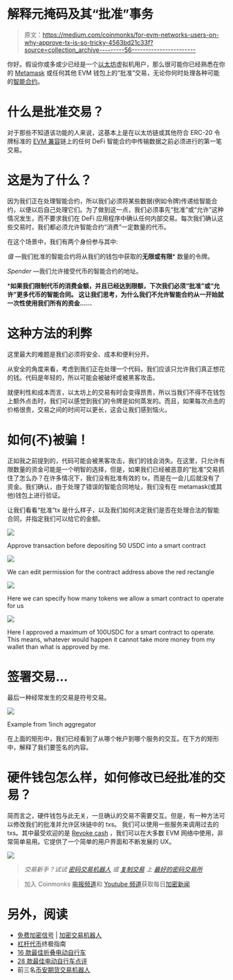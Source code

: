 # 解释元掩码及其“批准”事务

> 原文：<https://medium.com/coinmonks/for-evm-networks-users-on-why-approve-tx-is-so-tricky-4563bd21c33f?source=collection_archive---------56----------------------->

你好。假设你或多或少已经是一个[以太坊](https://ethereum.org/en/)虚拟机用户，那么很可能你已经熟悉在你的 [Metamask](https://metamask.io/) 或任何其他 EVM 钱包上的“批准”交易，无论你何时处理各种可能的[智能合约](https://ethereum.org/en/developers/docs/smart-contracts/#:~:text=A%20%22smart%20contract%22%20is%20simply,be%20the%20target%20of%20transactions.)。

# 什么是批准交易？

对于那些不知道该功能的人来说，这基本上是在以太坊链或其他符合 ERC-20 令牌标准的 [EVM 兼容](https://ethereum.org/en/developers/docs/evm/)链上的任何 DeFi 智能合约中传输数据之前必须进行的第一笔交易。

# 这是为了什么？

因为我们正在处理智能合约，所以我们必须将某些数据(例如令牌)传递给智能合约，以便以后自己处理它们。为了做到这一点，我们必须事先“批准”或“允许”这种情况发生，而不要求我们在 DeFi 应用程序中确认任何内部交易。每次我们确认这些交易时，我们都必须允许智能合约“消费”一定数量的代币。

在这个场景中，我们有两个身份参与其中:

*值* —我们批准的智能合约将从我们的钱包中获取的**无限或有限*** 数量的令牌。

*Spender* —我们允许接受代币的智能合约的地址。

***如果我们限制代币的消费金额，并且已经达到限额，下次我们必须“批准”或“允许”更多代币的智能合同。
这让我们思考，为什么我们不允许智能合约从一开始就一次性使用我们所有的资金……**

# 这种方法的利弊

这里最大的难题是我们必须将安全、成本和便利分开。

从安全的角度来看，考虑到我们正在处理一个代码，我们应该只允许我们真正想花的钱。代码是年轻的，所以可能会被破坏或被黑客攻击。

就便利性和成本而言，以太坊上的交易有时会变得昂贵，所以当我们不得不在钱包上额外点击时，我们可以感觉到我们的令牌是如何蒸发的。而且，如果每次点击的价格很贵，交易之间的时间可以更长，这会让我们感到恼火。

# 如何(不)被骗！

正如我之前提到的，代码可能会被黑客攻击，我们的钱会消失。在这里，只允许有限数量的资金可能是一个明智的选择，但是，如果我们已经被恶意的“批准”交易抓住了怎么办？在许多情况下，我们没有批准有效的 tx，而是在一会儿后就没有了资金。我们确认，由于处理了错误的智能合同地址，我们没有在 metamask(或其他)钱包上进行验证。

让我们看看“批准”tx 是什么样子，以及我们如何决定我们是否在处理合法的智能合同，并指定我们可以给它的金额。

![](img/69ec3528e5289bb8e7f038dccf9e39ad.png)

Approve transaction before depositing 50 USDC into a smart contract

![](img/44015c1f31dbb7d108a18e1fb316e4d9.png)

We can edit permission for the contract address above the red rectangle

![](img/cb2215d3a4fe980d35c230521f02d7d8.png)

Here we can specify how many tokens we allow a smart contract to operate for us

![](img/a27afa45abacd8a03f8e73dc54b68456.png)

Here I approved a maximum of 100USDC for a smart contract to operate. This means, whatever would happen it cannot take more money from my wallet than what is approved by me.

# 签署交易…

最后一种经常发生的交易是符号交易。

![](img/630e6de7ce9d5938354e5af62a1e4a93.png)

Example from 1inch aggregator

在上面的矩形中，我们已经看到了从哪个帐户到哪个服务的交互。在下方的矩形中，解释了我们要签名的内容。

# 硬件钱包怎么样，如何修改已经批准的交易？

简而言之，硬件钱包与此无关，一旦确认的交易不需要交互。但是，有一种方法可以修改我们的批准并允许区块链中的 txs。
我们可以使用一些服务来调用过去的 txs。其中最受欢迎的是 [Revoke cash](https://revoke.cash/) ，我们可以在大多数 EVM 网络中使用，非常简单易用。它提供了一个简单的用户界面和不断发展的 UX。

![](img/a4a31f0d1696250c241e4f2a35d53067.png)

> *交易新手？试试* [*密码交易机器人*](/coinmonks/crypto-trading-bot-c2ffce8acb2a) *或* [*复制交易*](/coinmonks/top-10-crypto-copy-trading-platforms-for-beginners-d0c37c7d698c) *上* [*最好的密码交易所*](/coinmonks/crypto-exchange-dd2f9d6f3769)

> 加入 Coinmonks [电报频道](https://t.me/coincodecap)和 [Youtube 频道](https://www.youtube.com/c/coinmonks/videos)获取每日[加密新闻](http://coincodecap.com/)

# 另外，阅读

*   [免费加密信号](/coinmonks/free-crypto-signals-48b25e61a8da) | [加密交易机器人](/coinmonks/crypto-trading-bot-c2ffce8acb2a)
*   [杠杆代币](/coinmonks/leveraged-token-3f5257808b22)终极指南
*   [16 款最佳折叠电动自行车](/coinmonks/top-17-folding-electric-bikes-5e296f0918cb)
*   [28 款最佳电动自行车点评](/coinmonks/the-28-best-electric-bikes-review-and-buying-guide-in-2023-7bb3146cb403)
*   前三名[币安期货交易机器人](/coinmonks/top-3-binance-futures-trading-bots-e6031f84b3f9)